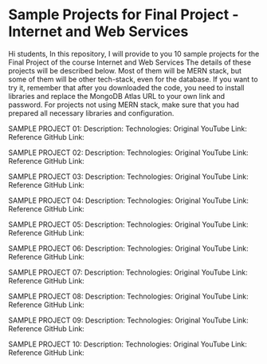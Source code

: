 # Sample Projects for Final Project - Internet and Web Services
Hi students,
In this repository, I will provide to you 10 sample projects for the Final Project of the course Internet and Web Services
The details of these projects will be described below. Most of them will be MERN stack, but some of them will be other tech-stack, even for the database.
If you want to try it, remember that after you downloaded the code, you need to install libraries and replace the MongoDB Atlas URL to your own link and password.
For projects not using MERN stack, make sure that you had prepared all necessary libraries and configuration.

SAMPLE PROJECT 01: 
Description: 
Technologies: 
Original YouTube Link: 
Reference GitHub Link: 

SAMPLE PROJECT 02: 
Description: 
Technologies: 
Original YouTube Link: 
Reference GitHub Link: 

SAMPLE PROJECT 03: 
Description: 
Technologies: 
Original YouTube Link: 
Reference GitHub Link: 

SAMPLE PROJECT 04: 
Description: 
Technologies: 
Original YouTube Link: 
Reference GitHub Link: 

SAMPLE PROJECT 05: 
Description: 
Technologies: 
Original YouTube Link: 
Reference GitHub Link: 

SAMPLE PROJECT 06: 
Description: 
Technologies: 
Original YouTube Link: 
Reference GitHub Link: 

SAMPLE PROJECT 07: 
Description: 
Technologies: 
Original YouTube Link: 
Reference GitHub Link: 

SAMPLE PROJECT 08: 
Description: 
Technologies: 
Original YouTube Link: 
Reference GitHub Link: 

SAMPLE PROJECT 09: 
Description: 
Technologies: 
Original YouTube Link: 
Reference GitHub Link: 

SAMPLE PROJECT 10: 
Description: 
Technologies: 
Original YouTube Link: 
Reference GitHub Link: 
